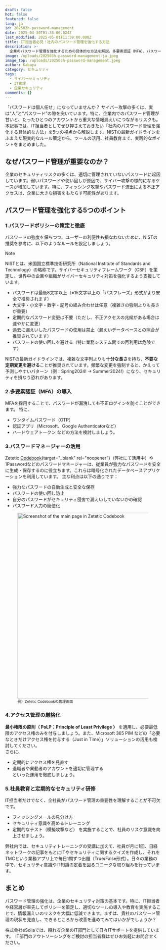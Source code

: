 ```yaml
---
draft: false
hot: false
featured: false
lang: ja
id: 202503h-password-management
date: 2025-04-30T01:38:06.024Z
last_modified: 2025-05-01T11:59:00.000Z
title: IT担当者必見！社内のパスワード管理を強化する方法
description: >-
  企業のパスワード管理を強化するための具体的な方法を解説。多要素認証（MFA）、パスワードポリシーの策定、パスワードマネージャーの活用など、IT担当者・決裁者向けに実践的な対策を紹介します。 
image: /uploads/202503h-password-management-ja.jpeg
image_top: /uploads/202503h-password-management.jpeg
author: Kabaya
category: セキュリティ
tags:
  - サイバーセキュリティ
  - IT管理
  - 企業セキュリティ
comments: {}
---
```

「パスワードは個人任せ」になっていませんか？ サイバー攻撃の多くは、実は“人”と“パスワード”の隙を突いています。特に、企業内でのパスワード管理が甘いと、たったひとつのアカウントから重大な情報漏えいにつながるリスクも。本記事では、IT担当者としてぜひ押さえておきたい「社内のパスワード管理を強化する具体的な方法」を5つの視点から解説します。NISTの最新ガイドラインをふまえた現実的なルール策定から、ツールの活用、社員教育まで、実践的なポイントをまとめました。 
<!--more-->

## なぜパスワード管理が重要なのか？
企業のセキュリティリスクの多くは、適切に管理されていないパスワードに起因しています。弱いパスワードや使い回しが原因で、サイバー攻撃の標的になるケースが増加しています。特に、フィッシング攻撃やパスワード流出による不正アクセスは、企業に大きな損害をもたらす可能性があります。

## パスワード管理を強化する5つのポイント

### 1.パスワードポリシーの策定と徹底 
パスワードの強度を保ちつつ、ユーザーの利便性も損なわないために、NISTの推奨を参考に、以下のようなルールを設定しましょう。 
> [!NOTE]
> NISTとは、米国国立標準技術研究所（National Institute of Standards and Technology）の略称です。サイバーセキュリティフレームワーク（CSF）を策定し、世界中の企業や組織がサイバーセキュリティ対策を強化するよう支援しています。

* パスワードは最低8文字以上（※15文字以上の「パスフレーズ」形式がより安全で推奨されます） 
* 大文字・小文字・数字・記号の組み合わせは任意（複雑さの強制よりも長さが重要） 
* 定期的なパスワード変更は不要（ただし、不正アクセスの兆候がある場合は速やかに変更） 
* 過去に漏えいしたパスワードの使用は禁止（漏えいデータベースとの照合が推奨されています） 
* パスワードの使い回しを避ける（特に業務システム間での再利用は危険です）

NISTの最新ガイドラインでは、複雑な文字列よりも**十分な長さ**を持ち、**不要な定期変更を避ける**ことが推奨されています。頻繁な変更を強制すると、かえって予測しやすいパターン（例：Spring2024! → Summer2024!）になり、セキュリティを損なう恐れがあります。 

### 2.多要素認証（MFA）の導入
MFAを採用することで、パスワードが漏洩しても不正ログインを防ぐことができます。
特に、 
* ワンタイムパスワード（OTP） 
* 認証アプリ（Microsoft、Google Authenticatorなど） 
* ハードウェアトークン
などの方法を検討しましょう。 

### 3.パスワードマネージャーの活用
Zetetic [Codebook](https://www.zetetic.net/codebook/){target="_blank" rel="noopener"}（弊社にて活用中）や1Passwordなどのパスワードマネージャーは、従業員が強力なパスワードを安全に生成・保存するのに役立ちます。これらは暗号化されたデータベースアプリケーションを利用しています。
主な利点は以下の通りです：

* 強力なパスワードの自動生成と安全な保存  
* パスワードの使い回し防止  
* 自分のパスワードがセキュリティ侵害で漏えいしていないかの確認  
* パスワード入力の簡便化

<figure class="flex flex-col justify-start items-left">
  <img alt="Screenshot of the main page in Zetetic Codebook" src="/uploads/202503h-password-management-(1).png" width="600px" transform-images="avif webp png jpeg 600@2">
<figcaption class="text-left mt-2"><small>例）Zetetic Codebookの管理画面 </small></figcaption>
</figure>

### 4.アクセス管理の厳格化
**最小権限の原則（ PoLP：Principle of Least Privilege ）** を適用し、必要最低限のアクセス権のみを付与しましょう。また、Microsoft 365 PIM などの「必要なときだけアクセス権を付与する（Just in Time）」ソリューションの活用も検討してください。  
さらに、 
* 定期的にアクセス権を見直す 
* 退職者や異動者のアカウントを適切に管理する  
といった運用を徹底しましょう。

### 5.社員教育と定期的なセキュリティ研修
IT担当者だけでなく、全社員がパスワード管理の重要性を理解することが不可欠です。 
* フィッシングメールの見分け方 
* セキュリティ意識を高めるトレーニング 
* 定期的なテスト（模擬攻撃など）
を実施することで、社員のリスク意識を向上させましょう。 

弊社内では、セキュリティトレーニングの受講に加えて、社員が月に1回、日経ネットワークの記事をもとにITやセキュリティに関するクイズを作成し、それをTMCという業務アプリ上で毎日1問ずつ出題（True/False形式）。日々の業務の中で、セキュリティ意識やIT知識の定着を図るユニークな取り組みを行っています。 

## まとめ
パスワード管理の強化は、企業のセキュリティ対策の基本です。特に、IT担当者や経営層が率先してポリシーを策定し、適切なツールの導入や教育を実施することで、情報漏えいのリスクを大幅に低減できます。まずは、貴社のパスワード管理の現状を見直し、できるところから改善を進めてみてはいかがでしょうか？ 

株式会社eSoliaでは、頼れる企業のIT部門として日々ITサポートを提供しています。  
IT部門のアウトソーシングをご検討の担当者様はぜひお気軽にお問合せください。
